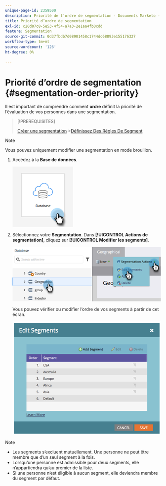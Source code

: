 ```yaml
---
unique-page-id: 2359500
description: Priorité de l’ordre de segmentation - Documents Marketo - Documentation du produit
title: Priorité d’ordre de segmentation
exl-id: c20d07c8-5e53-4f54-a7a3-2e1aa4fb0cdd
feature: Segmentation
source-git-commit: 0d37fbdb7d08901458c1744dc68893e155176327
workflow-type: tm+mt
source-wordcount: '126'
ht-degree: 0%

---
```


# Priorité d’ordre de segmentation {#segmentation-order-priority}

Il est important de comprendre comment **ordre** définit la priorité de l’évaluation de vos personnes dans une segmentation.

>[!PREREQUISITES]
>
>[Créer une segmentation](/help/marketo/product-docs/personalization/segmentation-and-snippets/segmentation/create-a-segmentation.md)
>&#x200B;>[Définissez Des Règles De Segment](/help/marketo/product-docs/personalization/segmentation-and-snippets/segmentation/define-segment-rules.md)

>[!NOTE]
>
>Vous pouvez uniquement modifier une segmentation en mode brouillon.

1. Accédez à la **Base de données**.

   ![](assets/segmentation-order-priority-1.png)

1. Sélectionnez votre **Segmentation**. Dans **[!UICONTROL Actions de segmentation]**, cliquez sur **[!UICONTROL Modifier les segments]**.

   ![](assets/segmentation-order-priority-2.png)

   Vous pouvez vérifier ou modifier l’ordre de vos segments à partir de cet écran.

   ![](assets/segmentation-order-priority-3.png)

>[!NOTE]
>
>* Les segments s’excluent mutuellement. Une personne ne peut être membre que d’un seul segment à la fois.
>* Lorsqu’une personne est admissible pour deux segments, elle n’appartiendra qu’au premier de la liste.
>* Si une personne n’est éligible à aucun segment, elle deviendra membre du segment par défaut.
